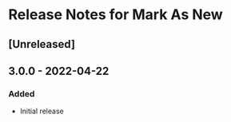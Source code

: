 # Release Notes for Mark As New

## [Unreleased]

## 3.0.0 - 2022-04-22
### Added
- Initial release
